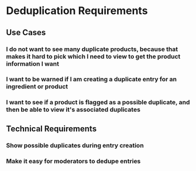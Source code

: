 # Deduplication Requirements

## Use Cases

### I do not want to see many duplicate products, because that makes it hard to pick which I need to view to get the product information I want

### I want to be warned if I am creating a duplicate entry for an ingredient or product

### I want to see if a product is flagged as a possible duplicate, and then be able to view it's associated duplicates

## Technical Requirements

### Show possible duplicates during entry creation

### Make it easy for moderators to dedupe entries
